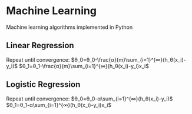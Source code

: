 # Machine Learning
Machine learning algorithms implemented in Python

## Linear Regression

Repeat until convergence:
$θ_0=θ_0-\frac{α}{m}\sum_{i=1}^{∞}(h_θ(x_i)-y_i)$
$θ_1=θ_1-\frac{α}{m}\sum_{i=1}^{∞}(h_θ(x_i)-y_i)x_i$

## Logistic Regression

Repeat until convergence:
$θ_0=θ_0-α\sum_{i=1}^{∞}(h_θ(x_i)-y_i)$
$θ_1=θ_1-α\sum_{i=1}^{∞}(h_θ(x_i)-y_i)x_i$
